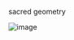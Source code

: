 sacred geometry

![image](https://github.com/sevendimensionalcrossproduct/sevendimensionalcrossproduct/assets/114138913/1348d742-da48-4502-9967-f10ab0448d99)


<!---
sevendimensionalcrossproduct/sevendimensionalcrossproduct is a ✨ special ✨ repository because its `README.md` (this file) appears on your GitHub profile.
You can click the Preview link to take a look at your changes.
--->
